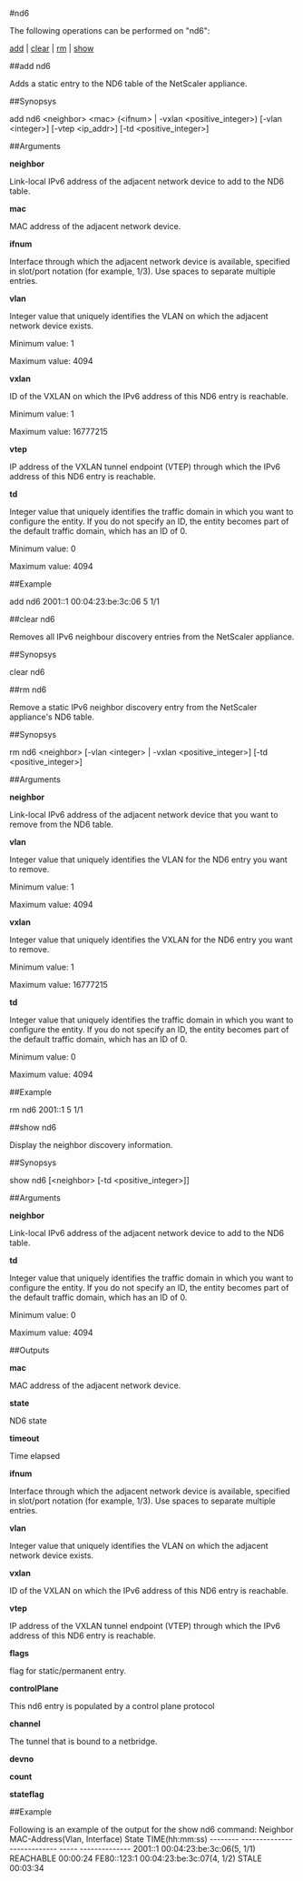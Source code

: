 #nd6

The following operations can be performed on "nd6":


[add](#add-nd6) | [clear](#clear-nd6) | [rm](#rm-nd6) | [show](#show-nd6)

##add nd6

Adds a static entry to the ND6 table of the NetScaler appliance.


##Synopsys

add nd6 &lt;neighbor> &lt;mac> (&lt;ifnum> | -vxlan &lt;positive_integer>) [-vlan &lt;integer>] [-vtep &lt;ip_addr>] [-td &lt;positive_integer>]


##Arguments

<b>neighbor</b>
Link-local IPv6 address of the adjacent network device to add to the ND6 table.

<b>mac</b>
MAC address of the adjacent network device.

<b>ifnum</b>
Interface through which the adjacent network device is available, specified in slot/port notation (for example, 1/3). Use spaces to separate multiple entries.

<b>vlan</b>
Integer value that uniquely identifies the VLAN on which the adjacent network device exists.
Minimum value: 1
Maximum value: 4094

<b>vxlan</b>
ID of the VXLAN on which the IPv6 address of this ND6 entry is reachable.
Minimum value: 1
Maximum value: 16777215

<b>vtep</b>
IP address of the VXLAN tunnel endpoint (VTEP) through which the IPv6 address of this ND6 entry is reachable.

<b>td</b>
Integer value that uniquely identifies the traffic domain in which you want to configure the entity. If you do not specify an ID, the entity becomes part of the default traffic domain, which has an ID of 0.
Minimum value: 0
Maximum value: 4094



##Example

add nd6 2001::1 00:04:23:be:3c:06 5 1/1

##clear nd6

Removes all IPv6 neighbour discovery entries from the NetScaler appliance.


##Synopsys

clear nd6


##rm nd6

Remove a static IPv6 neighbor discovery entry from the NetScaler appliance's ND6 table.


##Synopsys

rm nd6 &lt;neighbor> [-vlan &lt;integer> | -vxlan &lt;positive_integer>] [-td &lt;positive_integer>]


##Arguments

<b>neighbor</b>
Link-local IPv6 address of the adjacent network device that you want to remove from the ND6 table.

<b>vlan</b>
Integer value that uniquely identifies the VLAN for the ND6 entry you want to remove.
Minimum value: 1
Maximum value: 4094

<b>vxlan</b>
Integer value that uniquely identifies the VXLAN for the ND6 entry you want to remove.
Minimum value: 1
Maximum value: 16777215

<b>td</b>
Integer value that uniquely identifies the traffic domain in which you want to configure the entity. If you do not specify an ID, the entity becomes part of the default traffic domain, which has an ID of 0.
Minimum value: 0
Maximum value: 4094



##Example

rm nd6 2001::1 5 1/1

##show nd6

Display the neighbor discovery information.


##Synopsys

show nd6 [&lt;neighbor>  [-td &lt;positive_integer>]]


##Arguments

<b>neighbor</b>
Link-local IPv6 address of the adjacent network device to add to the ND6 table.

<b>td</b>
Integer value that uniquely identifies the traffic domain in which you want to configure the entity. If you do not specify an ID, the entity becomes part of the default traffic domain, which has an ID of 0.
Minimum value: 0
Maximum value: 4094



##Outputs

<b>mac</b>
MAC address of the adjacent network device.

<b>state</b>
ND6 state

<b>timeout</b>
Time elapsed

<b>ifnum</b>
Interface through which the adjacent network device is available, specified in slot/port notation (for example, 1/3). Use spaces to separate multiple entries.

<b>vlan</b>
Integer value that uniquely identifies the VLAN on which the adjacent network device exists.

<b>vxlan</b>
ID of the VXLAN on which the IPv6 address of this ND6 entry is reachable.

<b>vtep</b>
IP address of the VXLAN tunnel endpoint (VTEP) through which the IPv6 address of this ND6 entry is reachable.

<b>flags</b>
flag for static/permanent entry.

<b>controlPlane</b>
This nd6 entry is populated by a control plane protocol

<b>channel</b>
The tunnel that is bound to a netbridge.

<b>devno</b>

<b>count</b>

<b>stateflag</b>



##Example

Following is an example of the output for the show nd6 command: Neighbor           MAC-Address(Vlan, Interface)      State      TIME(hh:mm:ss) --------           ---------------------------       -----      -------------- 2001::1            00:04:23:be:3c:06(5, 1/1)         REACHABLE  00:00:24 FE80::123:1        00:04:23:be:3c:07(4, 1/2)         STALE      00:03:34


